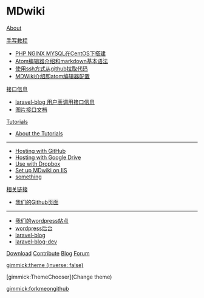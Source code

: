 # MDwiki

[About](index.md)

[手写教程]()

  * [PHP NGINX MYSQL在CentOS下搭建](php7_nginx_mysql.md)
  * [Atom编辑器介绍和markdown基本语法](atom.md)
  * [使用ssh方式从github拉取代码](use_git_ssh.md)
  * [MDWiki介绍即atom编辑器配置](build_with_atom.md)

[接口信息]()

 * [laravel-blog 用户表调用接口信息](laravel_blog_user_inteface.md)
 * [图片接口文档](imageApi.md)

[Tutorials]()

  * [About the Tutorials](tutorials.md)
  - - - -
  * [Hosting with GitHub](tutorials/github.md)
  * [Hosting with Google Drive](tutorials/drive.md)
  * [Use with Dropbox](tutorials/dropbox.md)
  * [Set up MDwiki on IIS](tutorials/iis/iis.md)
  * [something](seed.md)

[相关链接]()

  * [我们的Github页面](https://github.com/IMS-Tech-Blog)
  - - - -
  * [我们的wordpress站点](http://2.iqwordpress.applinzi.com/)
  * [wordpress后台](http://iqwordpress.applinzi.com/wp-admin)
  * [laravel-blog](http://120.24.184.19:8089/)
  * [laravel-blog-dev](http://120.24.184.19:8090/)

[Download](download.md)
[Contribute](contribute/index.md)
[Blog](http://2.iqwordpress.applinzi.com/)
[Forum](forum.md)


[gimmick:theme (inverse: false)](spacelab)

[gimmick:ThemeChooser](Change theme)

[gimmick:forkmeongithub](http://github.com/Dynalon/mdwiki/)

<!-- counter pixel for counting visitors -->
<!-- <img src="http://stats.markdown.io/mdwiki_info.gif" style="display:none;"/> -->

<script type="text/javascript">

  var _gaq = _gaq || [];
  _gaq.push(['_setAccount', 'UA-44627253-1']);
  _gaq.push(['_trackPageview']);

  (function() {
    var ga = document.createElement('script'); ga.type = 'text/javascript'; ga.async = true;
    ga.src = ('https:' == document.location.protocol ? 'https://ssl' : 'http://www') + '.google-analytics.com/ga.js';
    var s = document.getElementsByTagName('script')[0]; s.parentNode.insertBefore(ga, s);
  })();

</script>
